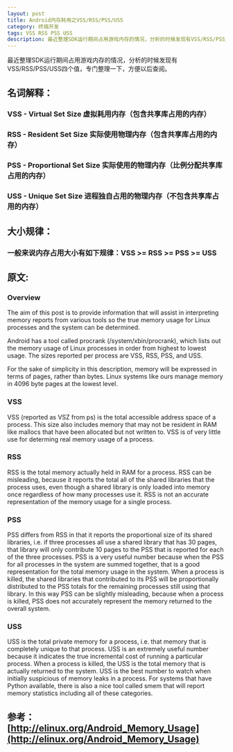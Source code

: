 ```yaml
---
layout: post
title: Android内存耗用之VSS/RSS/PSS/USS
category: 终端开发
tags: VSS RSS PSS USS
description: 最近整理SDK运行期间占用游戏内存的情况，分析的时候发现有VSS/RSS/PSS/USS四个值，专门整理一下，方便以后查阅。
---
```

最近整理SDK运行期间占用游戏内存的情况，分析的时候发现有VSS/RSS/PSS/USS四个值，专门整理一下，方便以后查阅。

## 名词解释： 

### VSS - Virtual Set Size 虚拟耗用内存（包含共享库占用的内存）


### RSS - Resident Set Size 实际使用物理内存（包含共享库占用的内存）
### PSS - Proportional Set Size 实际使用的物理内存（比例分配共享库占用的内存）
### USS - Unique Set Size 进程独自占用的物理内存（不包含共享库占用的内存）

## 大小规律：

### 一般来说内存占用大小有如下规律：VSS >= RSS >= PSS >= USS

## 原文:

### Overview

The aim of this post is to provide information that will assist in interpreting memory reports from various tools so the true memory usage for Linux processes and the system can be determined.

Android has a tool called procrank (/system/xbin/procrank), which lists out the memory usage of Linux processes in order from highest to lowest usage. The sizes reported per process are VSS, RSS, PSS, and USS.

For the sake of simplicity in this description, memory will be expressed in terms of pages, rather than bytes. Linux systems like ours manage memory in 4096 byte pages at the lowest level.

### VSS

VSS (reported as VSZ from ps) is the total accessible address space of a process. This size also includes memory that may not be resident in RAM like mallocs that have been allocated but not written to. VSS is of very little use for determing real memory usage of a process.

### RSS

RSS is the total memory actually held in RAM for a process. RSS can be misleading, because it reports the total all of the shared libraries that the process uses, even though a shared library is only loaded into memory once regardless of how many processes use it. RSS is not an accurate representation of the memory usage for a single process.

### PSS

PSS differs from RSS in that it reports the proportional size of its shared libraries, i.e. if three processes all use a shared library that has 30 pages, that library will only contribute 10 pages to the PSS that is reported for each of the three processes. PSS is a very useful number because when the PSS for all processes in the system are summed together, that is a good representation for the total memory usage in the system. When a process is killed, the shared libraries that contributed to its PSS will be proportionally distributed to the PSS totals for the remaining processes still using that library. In this way PSS can be slightly misleading, because when a process is killed, PSS does not accurately represent the memory returned to the overall system.

### USS

USS is the total private memory for a process, i.e. that memory that is completely unique to that process. USS is an extremely useful number because it indicates the true incremental cost of running a particular process. When a process is killed, the USS is the total memory that is actually returned to the system. USS is the best number to watch when initially suspicious of memory leaks in a process.
For systems that have Python available, there is also a nice tool called smem that will report memory statistics including all of these categories.


## 参考：[http://elinux.org/Android_Memory_Usage](http://elinux.org/Android_Memory_Usage)